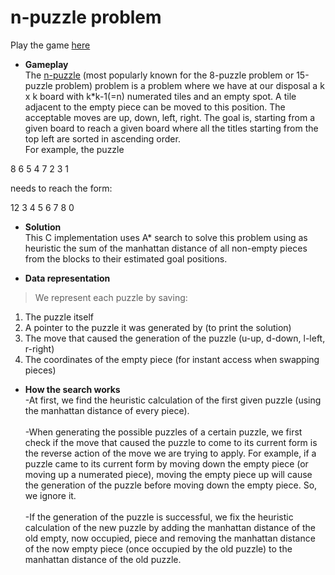 # n-puzzle problem

Play the game [here](https://www.artbylogic.com/puzzles/numSlider/numberShuffle.htm) <br/>

* **Gameplay**<br/>
The [n-puzzle](https://en.wikipedia.org/wiki/15_puzzle) (most popularly known for the 8-puzzle problem or 15-puzzle problem) problem is a problem where we have at our disposal a k x k board with k*k-1(=n) numerated tiles and an empty spot. A tile adjacent to the empty piece can be moved to this position. The acceptable moves are up, down, left, right. The goal is, starting from a given board to reach a given board where all the titles starting from the top left are sorted in ascending order. <br/>
For example, the puzzle <br/>
<tr>
<td>8</td> <td> </td> <td>6</td>
</tr>
<tr>
  <td>5</td> <td>4</td> <td>7</td>
</tr>
<tr>
  <td>2</td> <td>3</td> <td>1</td>
</tr>

needs to reach the form:<br/>
<tr>
<td> </td>1<td>2</td> <td>3</td>
</tr>
<tr>
  <td>4</td> <td>5</td> <td>6</td>
</tr>
<tr>
  <td>7</td> <td>8</td> <td>0</td>
</tr>

* **Solution** <br/>
This C implementation uses A* search to solve this problem using as heuristic the sum of the manhattan distance of all non-empty pieces from the blocks to their estimated goal positions.

* **Data representation** <br/>
> We represent each puzzle by saving:
1. The puzzle itself<br/>
2. A pointer to the puzzle it was generated by (to print the solution)<br/>
3. The move that caused the generation of the puzzle (u-up, d-down, l-left, r-right)<br/>
4. The coordinates of the empty piece (for instant access when swapping pieces)<br/>

* **How the search works** <br/>
-At first, we find the heuristic calculation of the first given puzzle (using the manhattan distance of every piece). <br/><br/>
-When generating  the possible puzzles of a certain puzzle, we first check if the move that caused the puzzle to come to its current form is the reverse action of the move we are trying to apply. For example, if a puzzle came to its current form by moving down the empty piece (or moving up a numerated piece), moving the empty piece up will cause the generation of the puzzle before moving down the empty piece. So, we ignore it. <br/><br/>
-If the generation of the puzzle is successful, we fix the heuristic calculation of the new puzzle by adding the manhattan distance of the old empty, now occupied, piece and removing the manhattan distance of the now empty piece (once occupied by the old puzzle) to the manhattan distance of the old puzzle.
